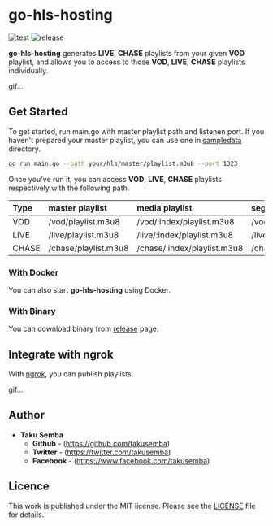 # go-hls-hosting

![test](https://github.com/TakuSemba/go-hls-hosting/workflows/test/badge.svg)
![release](https://github.com/TakuSemba/go-hls-hosting/workflows/release/badge.svg)


**go-hls-hosting** generates **LIVE**, **CHASE** playlists from your given **VOD** playlist, and allows you to access to those **VOD**, **LIVE**, **CHASE** playlists individually.

gif...

## Get Started

To get started, run main.go with master playlist path and listenen port.
If you haven't prepared your master playlist, you can use one in [sampledata](https://github.com/TakuSemba/go-hls-hosting/tree/master/sampledata) directory.

```sh
go run main.go --path your/hls/master/playlist.m3u8 --port 1323
```

Once you've run it, you can access **VOD**, **LIVE**, **CHASE** playlists respectively with the following path.

| Type | master playlist | media playlist | segment |
|:---|:---|:---|:---|
| VOD | /vod/playlist.m3u8 | /vod/:index/playlist.m3u8 | /vod/:index/:path |
| LIVE | /live/playlist.m3u8 | /live/:index/playlist.m3u8 | /live/:index/:path |
| CHASE | /chase/playlist.m3u8 | /chase/:index/playlist.m3u8 | /chase/:index/:path |

### With Docker

You can also start **go-hls-hosting** using Docker.

### With Binary

You can download binary from [release](https://github.com/TakuSemba/go-hls-hosting/releases) page.

## Integrate with ngrok

With [ngrok](https://ngrok.com/), you can publish playlists.


gif...


## Author

* **Taku Semba**
    * **Github** - (https://github.com/takusemba)
    * **Twitter** - (https://twitter.com/takusemba)
    * **Facebook** - (https://www.facebook.com/takusemba)

## Licence

This work is published under the MIT license.
Please see the [LICENSE](https://github.com/TakuSemba/go-hls-hosting/blob/master/LICENSE) file for details.
